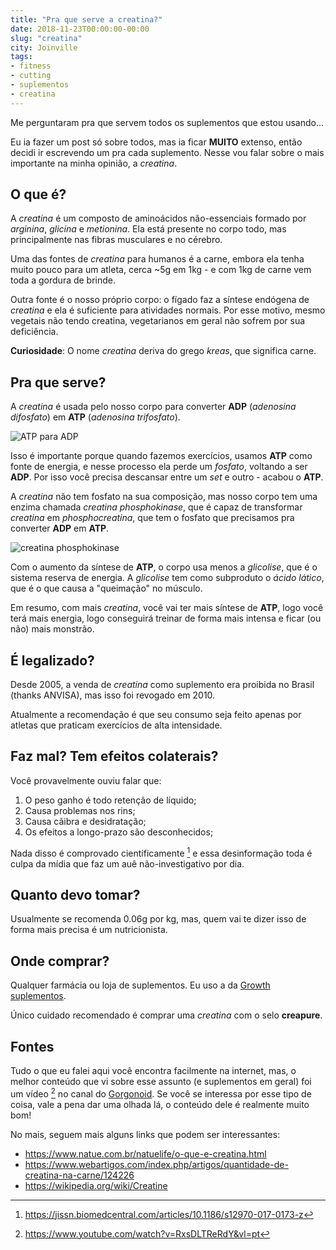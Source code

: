 ```yaml
---
title: "Pra que serve a creatina?"
date: 2018-11-23T00:00:00-00:00
slug: "creatina"
city: Joinville
tags:
- fitness
- cutting
- suplementos
- creatina
---
```


Me perguntaram pra que servem todos os suplementos que estou usando...

<!--more-->

Eu ia fazer um post só sobre todos, mas ia ficar **MUITO** extenso, então decidi
ir escrevendo um pra cada suplemento. Nesse vou falar sobre o mais importante
na minha opinião, a _creatina_.

## O que é?

A _creatina_ é um composto de aminoácidos não-essenciais formado por _arginina_,
_glicina_ e _metionina_. Ela está presente no corpo todo, mas principalmente
nas fibras musculares e no cérebro.

Uma das fontes de _creatina_ para humanos é a carne, embora ela tenha muito
pouco para um atleta, cerca ~5g em 1kg - e com 1kg de carne vem toda a gordura
de brinde.

Outra fonte é o nosso próprio corpo: o fígado faz a síntese endógena de
_creatina_ e ela é suficiente para atividades normais. Por esse motivo, mesmo
vegetais não tendo creatina, vegetarianos em geral não sofrem por sua
deficiência.

**Curiosidade**: O nome _creatina_ deriva do grego _kreas_, que significa carne.

## Pra que serve?

A _creatina_ é usada pelo nosso corpo para converter **ADP**
(_adenosina difosfato_) em **ATP** (_adenosina trifosfato_).

![ATP para ADP](/public/images_pt/atptoadp.png)

Isso é importante porque quando fazemos exercícios, usamos **ATP** como fonte
de energia, e nesse processo ela perde um _fosfato_, voltando a ser **ADP**.
Por isso você precisa descansar entre um _set_ e outro - acabou o **ATP**.

A _creatina_ não tem fosfato na sua composição, mas nosso corpo tem uma enzima
chamada _creatina phosphokinase_, que é capaz de transformar _creatina_ em
_phosphocreatina_, que tem o fosfato que precisamos pra converter **ADP** em
**ATP**.

![creatina phosphokinase](/public/images_pt/creatine_kinase.png)

Com o aumento da síntese de **ATP**, o corpo usa menos a _glicolise_, que é o
sistema reserva de energia. A _glicolise_ tem como subproduto o _ácido lático_,
que é o que causa a "queimação" no músculo.

Em resumo, com mais _creatina_, você vai ter mais síntese de **ATP**, logo você
terá mais energia, logo conseguirá treinar de forma mais intensa e ficar
(ou não) mais monstrão.

## É legalizado?

Desde 2005, a venda de _creatina_ como suplemento era proibida no Brasil
(thanks ANVISA), mas isso foi revogado em 2010.

Atualmente a recomendação é que seu consumo seja feito apenas por atletas
que praticam exercícios de alta intensidade.

## Faz mal? Tem efeitos colaterais?

Você provavelmente ouviu falar que:

1. O peso ganho é todo retenção de líquido;
2. Causa problemas nos rins;
3. Causa cãibra e desidratação;
4. Os efeitos a longo-prazo são desconhecidos;

Nada disso é comprovado cientificamente [^fn:study] e essa desinformação toda
é culpa da mídia que faz um auê não-investigativo por dia.

## Quanto devo tomar?

Usualmente se recomenda 0.06g por kg, mas, quem vai te dizer isso de forma
mais precisa é um nutricionista.

## Onde comprar?

Qualquer farmácia ou loja de suplementos. Eu uso a da [Growth suplementos](https://www.gsuplementos.com.br/creatina-250g-creapure-growth-supplements-p985824).

Único cuidado recomendado é comprar uma _creatina_ com o selo **creapure**.

## Fontes

Tudo o que eu falei aqui você encontra facilmente na internet, mas, o
melhor conteúdo que vi sobre esse assunto (e suplementos em geral) foi um vídeo
[^fn:video] no canal do [Gorgonoid](https://www.youtube.com/gorgonoid).
Se você se interessa por esse tipo de coisa, vale a pena dar uma olhada lá, o
conteúdo dele é realmente muito bom!

No mais, seguem mais alguns links que podem ser interessantes:

- https://www.natue.com.br/natuelife/o-que-e-creatina.html
- https://www.webartigos.com/index.php/artigos/quantidade-de-creatina-na-carne/124226
- https://wikipedia.org/wiki/Creatine


<!-- footnotes -->
[^fn:study]: https://jissn.biomedcentral.com/articles/10.1186/s12970-017-0173-z
[^fn:video]: https://www.youtube.com/watch?v=RxsDLTReRdY&vl=pt
